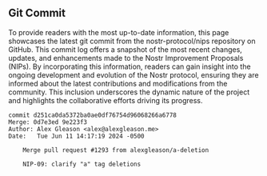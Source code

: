 ## Git Commit
To provide readers with the most up-to-date information, this page showcases the latest git commit from the nostr-protocol/nips repository on GitHub. This commit log offers a snapshot of the most recent changes, updates, and enhancements made to the Nostr Improvement Proposals (NIPs). By incorporating this information, readers can gain insight into the ongoing development and evolution of the Nostr protocol, ensuring they are informed about the latest contributions and modifications from the community. This inclusion underscores the dynamic nature of the project and highlights the collaborative efforts driving its progress.

```shell
commit d251ca0da5372ba0ae0df76754d96068266a6778
Merge: 0d7e3ed 9e223f3
Author: Alex Gleason <alex@alexgleason.me>
Date:   Tue Jun 11 14:17:19 2024 -0500

    Merge pull request #1293 from alexgleason/a-deletion
    
    NIP-09: clarify "a" tag deletions
```
